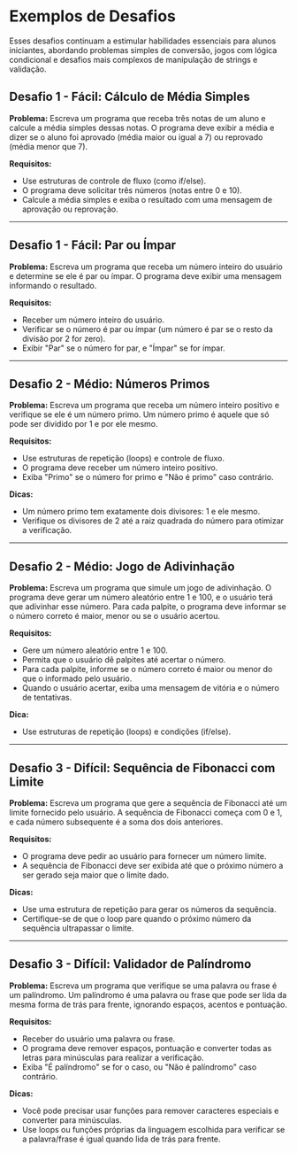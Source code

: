 # Exemplos de Desafios

Esses desafios continuam a estimular habilidades essenciais para alunos iniciantes, abordando problemas simples de conversão, jogos com lógica condicional e desafios mais complexos de manipulação de strings e validação.

## Desafio 1 - Fácil: Cálculo de Média Simples

**Problema:**
Escreva um programa que receba três notas de um aluno e calcule a média simples dessas notas. O programa deve exibir a média e dizer se o aluno foi aprovado (média maior ou igual a 7) ou reprovado (média menor que 7).

**Requisitos:**
- Use estruturas de controle de fluxo (como if/else).
- O programa deve solicitar três números (notas entre 0 e 10).
- Calcule a média simples e exiba o resultado com uma mensagem de aprovação ou reprovação.

---

## Desafio 1 - Fácil: Par ou Ímpar

**Problema:**
Escreva um programa que receba um número inteiro do usuário e determine se ele é par ou ímpar. O programa deve exibir uma mensagem informando o resultado.

**Requisitos:**
- Receber um número inteiro do usuário.
- Verificar se o número é par ou ímpar (um número é par se o resto da divisão por 2 for zero).
- Exibir "Par" se o número for par, e "Ímpar" se for ímpar.

---

## Desafio 2 - Médio: Números Primos

**Problema:**
Escreva um programa que receba um número inteiro positivo e verifique se ele é um número primo. Um número primo é aquele que só pode ser dividido por 1 e por ele mesmo.

**Requisitos:**
- Use estruturas de repetição (loops) e controle de fluxo.
- O programa deve receber um número inteiro positivo.
- Exiba "Primo" se o número for primo e "Não é primo" caso contrário.

**Dicas:**
- Um número primo tem exatamente dois divisores: 1 e ele mesmo.
- Verifique os divisores de 2 até a raiz quadrada do número para otimizar a verificação.

---

## Desafio 2 - Médio: Jogo de Adivinhação

**Problema:**
Escreva um programa que simule um jogo de adivinhação. O programa deve gerar um número aleatório entre 1 e 100, e o usuário terá que adivinhar esse número. Para cada palpite, o programa deve informar se o número correto é maior, menor ou se o usuário acertou.

**Requisitos:**
- Gere um número aleatório entre 1 e 100.
- Permita que o usuário dê palpites até acertar o número.
- Para cada palpite, informe se o número correto é maior ou menor do que o informado pelo usuário.
- Quando o usuário acertar, exiba uma mensagem de vitória e o número de tentativas.

**Dica:**
- Use estruturas de repetição (loops) e condições (if/else).

---

## Desafio 3 - Difícil: Sequência de Fibonacci com Limite

**Problema:**
Escreva um programa que gere a sequência de Fibonacci até um limite fornecido pelo usuário. A sequência de Fibonacci começa com 0 e 1, e cada número subsequente é a soma dos dois anteriores.

**Requisitos:**
- O programa deve pedir ao usuário para fornecer um número limite.
- A sequência de Fibonacci deve ser exibida até que o próximo número a ser gerado seja maior que o limite dado.

**Dicas:**
- Use uma estrutura de repetição para gerar os números da sequência.
- Certifique-se de que o loop pare quando o próximo número da sequência ultrapassar o limite.

---

## Desafio 3 - Difícil: Validador de Palíndromo

**Problema:**
Escreva um programa que verifique se uma palavra ou frase é um palíndromo. Um palíndromo é uma palavra ou frase que pode ser lida da mesma forma de trás para frente, ignorando espaços, acentos e pontuação.

**Requisitos:**
- Receber do usuário uma palavra ou frase.
- O programa deve remover espaços, pontuação e converter todas as letras para minúsculas para realizar a verificação.
- Exiba "É palíndromo" se for o caso, ou "Não é palíndromo" caso contrário.

**Dicas:**
- Você pode precisar usar funções para remover caracteres especiais e converter para minúsculas.
- Use loops ou funções próprias da linguagem escolhida para verificar se a palavra/frase é igual quando lida de trás para frente.

